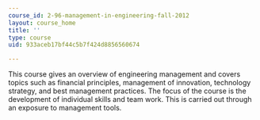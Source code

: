 ```yaml
---
course_id: 2-96-management-in-engineering-fall-2012
layout: course_home
title: ''
type: course
uid: 933aceb17bf44c5b7f424d8856560674

---
```

This course gives an overview of engineering management and covers topics such as financial principles, management of innovation, technology strategy, and best management practices. The focus of the course is the development of individual skills and team work. This is carried out through an exposure to management tools.
